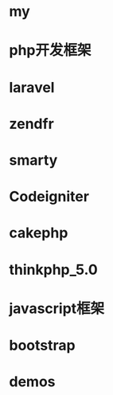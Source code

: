 # my


# php开发框架
# laravel
# zendfr
# smarty
# Codeigniter
# cakephp
# thinkphp_5.0

# javascript框架
# bootstrap

# demos
